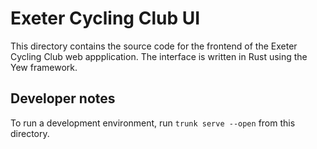 # Exeter Cycling Club UI

This directory contains the source code for the frontend of the Exeter Cycling Club web appplication.
The interface is written in Rust using the Yew framework.

## Developer notes

To run a development environment, run
`trunk serve --open`
from this directory.
